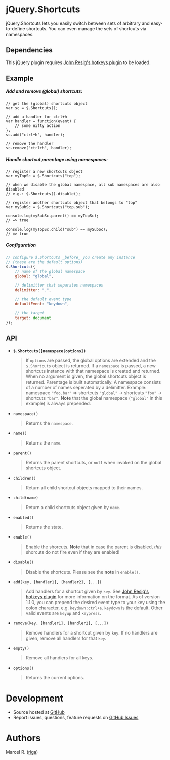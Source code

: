 # jQuery.Shortcuts

jQuery.Shortcuts lets you easily switch between sets of arbitrary and easy-to-define shortcuts. You can even manage the sets of shortcuts via namespaces.


## Dependencies

This jQuery plugin requires [John Resig's hotkeys plugin](https://github.com/jeresig/jquery.hotkeys) to be loaded.


## Example

##### Add and remove (global) shortcuts:

```
// get the (global) shortcuts object
var sc = $.Shortcuts();

// add a handler for ctrl+h
var handler = function(event) {
	// some nifty action
};
sc.add("ctrl+h", handler);

// remove the handler
sc.remove("ctrl+h", handler);

```


##### Handle shortcut parentage using namespaces:

```
// register a new shortcuts object
var myTopSc = $.Shortcuts("top");

// when we disable the global namespace, all sub namespaces are also disabled
// e.g.: $.Shortcuts().disable();

// register another shortcuts object that belongs to "top"
var mySubSc = $.Shortcuts("top.sub");

console.log(mySubSc.parent() == myTopSc);
// => true

console.log(myTopSc.child("sub") == mySubSc);
// => true

```


##### Configuration

```javascript
// configure $.Shortcuts _before_ you create any instance
// (these are the default options)
$.Shortcuts({
    // name of the global namespace
    global: "global",

    // delimitter that separates namespaces
    delimitter: ".",

    // the default event type
    defaultEvent: "keydown",

    // the target
    target: document
});
```


## API

* **`$.Shortcuts([namespace|options])`**
    > If `options` are passed, the global options are extended and the `$.Shortcuts` object is returned. If a `namespace` is passed, a new shortcuts instance with that namespace is created and returned. When no argument is given, the global shortcuts object is returned. Parentage is built automatically. A namespace consists of a number of names seperated by a delimitter. Example: namespace `"foo.bar"` => shortcuts `"global"` -> shortcuts `"foo"` -> shortcuts `"bar"`. **Note** that the global namespace (`"global"` in this example) is always prepended.

* `namespace()`
    > Returns the `namespace`.
    
* `name()`
    > Returns the `name`.
    
* `parent()`
    > Returns the parent shortcuts, or `null` when invoked on the global shortcuts object.

* `children()`
    > Return all child shortcut objects mapped to their names.

* `child(name)`
    > Return a child shortcuts object given by `name`.

* `enabled()`
    > Returns the state.

* `enable()`
    > Enable the shorcuts. **Note** that in case the parent is disabled, _this_ shorcuts do not fire even if they are enabled!

* `disable()`
    > Disable the shortcuts. Please see the **note** in `enable()`.
    
* `add(key, [handler1], [handler2], [...])`
	> Add handlers for a shortcut given by `key`. See [John Resig's hotkeys plugin](https://github.com/jeresig/jquery.hotkeys) for more information on the format. As of version 1.1.0, you can prepend the desired event type to your key using the colon character, e.g. `keydown:ctrl+a`. `keydown` is the default. Other valid events are `keyup` and `keypress`.

* `remove(key, [handler1], [handler2], [...])`
	> Remove handlers for a shortcut given by `key`. If no handlers are given, remove all handlers for that `key`.

* `empty()`
	> Remove all handlers for all keys.

* `options()`
    > Returns the current options.


# Development

- Source hosted at [GitHub](https://github.com/riga/jquery.shortcuts)
- Report issues, questions, feature requests on
[GitHub Issues](https://github.com/riga/jquery.shortcuts/issues)


# Authors

Marcel R. ([riga](https://github.com/riga))
